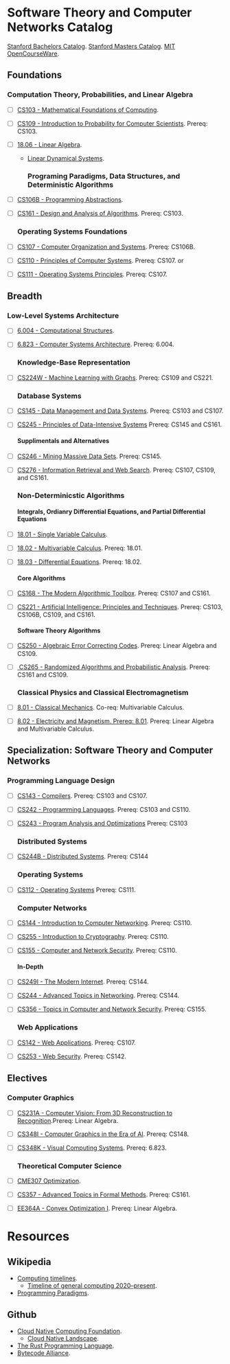 # Software Theory and Computer Networks Catalog

[Stanford Bachelors Catalog](https://bulletin.stanford.edu/programs/CS-BS).
[Stanford Masters Catalog](https://bulletin.stanford.edu/programs/CS-MS).
[MIT OpenCourseWare](https://ocw.mit.edu/search/).

## Foundations

### Computation Theory, Probabilities, and Linear Algebra

- [ ] [CS103 - Mathematical Foundations of Computing](https://web.stanford.edu/class/cs103/schedule.html).
- [ ] [CS109 - Introduction to Probability for Computer Scientists](https://web.stanford.edu/class/cs109/). Prereq: 
  CS103.
- [ ] [18.06 - Linear Algebra](https://ocw.mit.edu/courses/18-06sc-linear-algebra-fall-2011/pages/syllabus/).
  - [Linear Dynamical Systems](http://ee263.stanford.edu/lectures.html).
    
    ### Programing Paradigms, Data Structures, and Deterministic Algorithms
- [ ] [CS106B - Programming Abstractions](https://web.stanford.edu/class/cs106b/).
- [ ] [CS161 - Design and Analysis of Algorithms](https://web.stanford.edu/class/archive/cs/cs161/cs161.1166/). Prereq: CS103.
  
  ### Operating Systems Foundations
- [ ] [CS107 - Computer Organization and Systems](https://web.stanford.edu/class/archive/cs/cs107/cs107.1232/). Prereq: CS106B.
- [ ] [CS110 - Principles of Computer Systems](https://web.stanford.edu/class/cs110/). Prereq: CS107.
  or
- [ ] [CS111 - Operating Systems Principles](https://web.stanford.edu/class/cs111/spring22/). Prereq: CS107.

## Breadth

### Low-Level Systems Architecture

- [ ] [6.004 - Computational Structures](https://ocw.mit.edu/courses/6-004-computation-structures-spring-2017/). 
- [ ] [6.823 - Computer Systems Architecture](https://ocw.mit.edu/courses/6-823-computer-system-architecture-fall-2005/).
  Prereq: 6.004.
  
  ### Knowledge-Base Representation
- [ ] [CS224W - Machine Learning with Graphs](https://web.stanford.edu/class/cs224w/). Prereq: CS109 and CS221.
  
  ### Database Systems
- [ ] [CS145 - Data Management and Data Systems](https://cs145-fa19.github.io/#). Prereq: CS103 and CS107. 
- [ ] [CS245 - Principles of Data-Intensive Systems](https://web.stanford.edu/class/cs245/) Prereq: CS145 and CS161.
  
  #### Supplimentals and Alternatives
- [ ] [CS246 - Mining Massive Data Sets](https://web.stanford.edu/class/cs246/). Prereq: CS145.
- [ ] [CS276 - Information Retrieval and Web Search](https://web.stanford.edu/class/cs276/index.html). Prereq: CS107, CS109, and CS161.
  
  ### Non-Determinicstic Algorithms
  
  #### Integrals, Ordianry Differential Equations, and Partial Differential Equations
- [ ] [18.01 - Single Variable Calculus](https://ocw.mit.edu/courses/18-01sc-single-variable-calculus-fall-2010/pages/syllabus/).
- [ ] [18.02 - Multivariable Calculus](https://ocw.mit.edu/courses/18-02sc-multivariable-calculus-fall-2010/pages/syllabus/). Prereq: 18.01.
- [ ] [18.03 - Differential Equations](https://ocw.mit.edu/courses/18-03sc-differential-equations-fall-2011/). Prereq: 
  18.02.
  
  #### Core Algorithms
- [ ] [CS168 - The Modern Algorithmic Toolbox](https://web.stanford.edu/class/cs168/). Prereq: CS107 and CS161. 
- [ ] [CS221 - Artificial Intelligence: Principles and Techniques](https://stanford-cs221.github.io/spring2022/).
  Prereq: CS103, CS106B, CS109, and CS161.
  #### Software Theory Algorithms
- [ ] [CS250 - Algebraic Error Correcting Codes](https://web.stanford.edu/class/cs250/). Prereq: Linear Algebra and
  CS109.
- [ ] [ CS265 - Randomized Algorithms and Probabilistic Analysis](https://web.stanford.edu/class/cs265/). Prereq: CS161 and CS109.
  
  ### Classical Physics and Classical Electromagnetism
- [ ] [8.01 - Classical Mechanics](https://ocw.mit.edu/courses/physics/8-01sc-classical-mechanics-fall-2016/). Co-req: Multivariable Calculus.
- [ ] [8.02 - Electricity and Magnetism. Prereq: 8.01](https://ocw.mit.edu/courses/physics/8-02-physics-ii-electricity-and-magnetism-spring-2007/). Prereq: Linear Algebra and Multivariable Calculus.

## Specialization: Software Theory and Computer Networks

### Programming Language Design

- [ ] [CS143 - Compilers](https://web.stanford.edu/class/cs143/). Prereq: CS103 and CS107.
- [ ] [CS242 - Programming Languages](https://stanford-cs242.github.io/f19/). Prereq: CS103 and CS110.
- [ ] [CS243 - Program Analysis and Optimizations](https://suif.stanford.edu/~courses/cs243/#handouts) Prereq: CS103
  
  ### Distributed Systems
- [ ] [CS244B - Distributed Systems](https://www.scs.stanford.edu/20sp-cs244b/). Prereq: CS144
  
  ### Operating Systems
- [ ] [CS112 - Operating Systems](https://www.scs.stanford.edu/22wi-cs212/) Prereq: CS111.
  
  ### Computer Networks
- [ ] [CS144 - Introduction to Computer Networking](https://cs144.github.io/). Prereq: CS110.
- [ ] [CS255 - Introduction to Cryptography](https://crypto.stanford.edu/~dabo/cs255/syllabus.html). Prereq: CS110.
- [ ] [CS155 - Computer and Network Security](https://cs155.stanford.edu/syllabus.html). Prereq: CS110.
  
  #### In-Depth
- [ ] [CS249I - The Modern Internet](https://cs249i.stanford.edu/). Prereq: CS144.
- [ ] [CS244 -  Advanced Topics in Networking](https://2022-cs244.github.io/). Prereq: CS144.
- [ ] [CS356 - Topics in Computer and Network Security](https://cs356.stanford.edu/). Prereq: CS155.
  
  ### Web Applications
- [ ] [CS142 - Web Applications](https://web.stanford.edu/class/cs142/index.html). Prereq: CS107.
- [ ] [CS253 - Web Security](https://web.stanford.edu/class/cs253/). Prereq: CS142.

## Electives

### Computer Graphics

- [ ] [CS231A - Computer Vision: From 3D Reconstruction to Recognition](https://web.stanford.edu/class/cs231a/).Prereq: Linear Algebra.
- [ ] [CS348I - Computer Graphics in the Era of AI](http://cs348i.stanford.edu/#home). Prereq: CS148.
- [ ] [CS348K - Visual Computing Systems](https://gfxcourses.stanford.edu/cs348k/spring22). Prereq: 6.823.
  
  ### Theoretical Computer Science
- [ ] [CME307 Optimization](https://web.stanford.edu/class/msande311/handout.shtml).
- [ ] [CS357 - Advanced Topics in Formal Methods](https://web.stanford.edu/class/cs357/). Prereq: CS161.
- [ ] [EE364A - Convex Optimization I](https://web.stanford.edu/class/ee364a/lectures.html). Prereq: Linear Algebra.

# Resources
## Wikipedia
- [Computing timelines](https://en.wikipedia.org/wiki/Category:Computing_timelines).
  - [Timeline of general computing 2020–present](https://en.wikipedia.org/wiki/Timeline_of_computing_2020%E2%80%93present).
- [Programming Paradigms](https://en.wikipedia.org/wiki/Programming_paradigm).
## Github
- [Cloud Native Computing Foundation](https://github.com/cncf).
  - [Cloud Native Landscape](https://landscape.cncf.io/?project=hosted,member&license=open-source&zoom=80).
- [The Rust Programming Language](https://github.com/rust-lang).
- [Bytecode Alliance](https://github.com/bytecodealliance).


